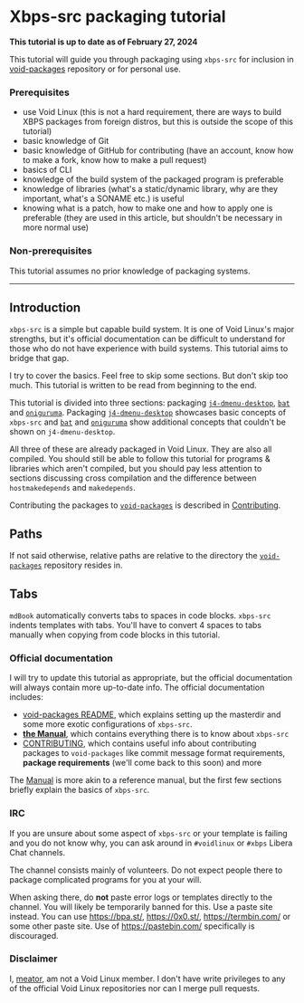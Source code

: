 # Xbps-src packaging tutorial

**This tutorial is up to date as of February 27, 2024**

This tutorial will guide you through packaging using `xbps-src` for inclusion
in [void-packages](https://github.com/void-linux/void-packages) repository or
for personal use.

### Prerequisites
- use Void Linux (this is not a hard requirement, there are ways to build XBPS
  packages from foreign distros, but this is outside the scope of this tutorial)
- basic knowledge of Git
- basic knowledge of GitHub for contributing (have an account, know how to make
  a fork, know how to make a pull request)
- basics of CLI
- knowledge of the build system of the packaged program is preferable
- knowledge of libraries (what's a static/dynamic library, why are they
  important, what's a SONAME etc.) is useful
- knowing what is a patch, how to make one and how to apply one is preferable
  (they are used in this article, but shouldn't be necessary in more normal use)

### Non-prerequisites
This tutorial assumes no prior knowledge of packaging systems.

---

## Introduction
`xbps-src` is a simple but capable build system. It is one of Void Linux's major
strengths, but it's official documentation can be difficult to understand for
those who do not have experience with build systems. This tutorial aims to
bridge that gap.

I try to cover the basics. Feel free to skip some sections. But don't skip too
much. This tutorial is written to be read from beginning to the end.

This tutorial is divided into three sections: packaging
[`j4-dmenu-desktop`](packaging-j4-dmenu-desktop.md), [`bat`](packaging-bat.md)
and [`oniguruma`](packaging-oniguruma.md). Packaging
[`j4-dmenu-desktop`](packaging-j4-dmenu-desktop.md) showcases basic concepts of
`xbps-src` and [`bat`](packaging-bat.md) and
[`oniguruma`](packaging-oniguruma.md) show additional concepts that couldn't be
shown on `j4-dmenu-desktop`.

All three of these are already packaged in Void Linux. They are also all
compiled. You should still be able to follow this tutorial for programs &
libraries which aren't compiled, but you should pay less attention to sections
discussing cross compilation and the difference between `hostmakedepends` and
`makedepends`.

Contributing the packages to
[`void-packages`](https://github.com/void-linux/void-packages) is described in
[Contributing](contributing.md).

## Paths
If not said otherwise, relative paths are relative to the directory the
[`void-packages`](https://github.com/void-linux/void-packages) repository
resides in.

## Tabs
`mdBook` automatically converts tabs to spaces in code blocks. `xbps-src`
indents templates with tabs. You'll have to convert 4 spaces to tabs manually
when copying from code blocks in this tutorial.

### Official documentation
I will try to update this tutorial as appropriate, but the official
documentation will always contain more up-to-date info. The official
documentation includes:

- [void-packages
README](https://github.com/void-linux/void-packages/blob/master/README.md),
which explains setting up the masterdir and some more exotic configurations of `xbps-src`.
- [**the
Manual**](https://github.com/void-linux/void-packages/blob/master/Manual.md),
which contains everything there is to know about `xbps-src`
- [CONTRIBUTING](https://github.com/void-linux/void-packages/blob/master/CONTRIBUTING.md),
which contains useful info about contributing packages to `void-packages` like
commit message format requirements, **package requirements** (we'll come back to
this soon) and more

The [Manual](https://github.com/void-linux/void-packages/blob/master/Manual.md)
is more akin to a reference manual, but the first few sections briefly explain
the basics of `xbps-src`.

### IRC
If you are unsure about some aspect of `xbps-src` or your template is failing
and you do not know why, you can ask around in `#voidlinux` or `#xbps` Libera
Chat channels.

The channel consists mainly of volunteers. Do not expect people there to package
complicated programs for you at your will.

When asking there, do **not** paste error logs or templates directly to the
channel. You will likely be temporarily banned for this. Use a paste site
instead. You can use <https://bpa.st/>, <https://0x0.st/>,
<https://termbin.com/> or some other paste site. Use of <https://pastebin.com/>
specifically is discouraged.

### Disclaimer
I, [meator](https://github.com/meator), am not a Void Linux member. I don't
have write privileges to any of the official Void Linux repositories nor can I
merge pull requests.

